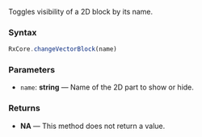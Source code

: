 Toggles visibility of a 2D block by its name.

### Syntax

```typescript
RxCore.changeVectorBlock(name)
```

### Parameters

- `name`: **string** — Name of the 2D part to show or hide.

### Returns

- **NA** — This method does not return a value.
